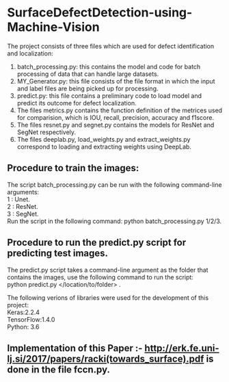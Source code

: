 # SurfaceDefectDetection-using-Machine-Vision

The project consists of three files which are used for defect identification and localization:  
1. batch_processing.py: this contains the model and code for batch processing of data that can handle large datasets.  
2. MY_Generator.py: this file consists of the file format in which the input and label files are being picked up for processing.  
3. predict.py: this file contains a preliminary code to load model and predict its outcome for defect localization.  
4. The files metrics.py contains the function definition of the metrices used for comparision, which is IOU, recall, precision, accuracy and f1score.  
5. The files resnet.py and segnet.py contains the models for ResNet and SegNet respectively.  
6. The files deeplab.py, load_weights.py and extract_weights.py correspond to loading and extracting weights using DeepLab.  

## Procedure to train the images:  
 The script batch_processing.py can be run with the following command-line arguments:  
   1 : Unet.   
   2 : ResNet.  
   3 : SegNet.  
   Run the script in the following command: python batch_processing.py 1/2/3.  
   
## Procedure to run the predict.py script for predicting test images.  
The predict.py script takes a command-line argument as the folder that contains the images, use the following command to run the script:  
 python predict.py </location/to/folder> . 
 
 The following verions of libraries were used for the development of this project:  
 Keras:2.2.4  
 TensorFlow:1.4.0  
 Python: 3.6  

## Implementation of this Paper :- http://erk.fe.uni-lj.si/2017/papers/racki(towards_surface).pdf is done in the file fccn.py.   
